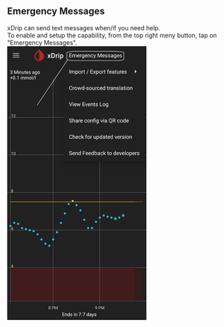 ## Emergency Messages  
  
xDrip can send text messages when/if you need help.  
To enable and setup the capability, from the top right meny button, tap on "Emergency Messages".  
![](./images/Emergency_menu.png)  
